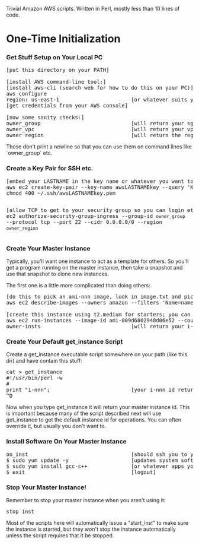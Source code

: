 Trivial Amazon AWS scripts.  Written in Perl, mostly less than 10 lines of code.

<h1>One-Time Initialization</h1>

<h3>Get Stuff Setup on Your Local PC</h3>

<pre>
[put this directory on your PATH]

[install AWS command-line tool:]
[install aws-cli (search web for how to do this on your PC)]
aws configure
region: us-east-1                       [or whatever suits you]
[get credentials from your AWS console]

[now some sanity checks:]
owner_group                             [will return your sg-nnn security group id]
owner_vpc                               [will return your vpc-nnn VPC id]
owner_region                            [will return the region you specified above]
</pre>

<p>Those don't print a newline so that you can use them on command lines like `owner_group` etc.</p>

<h3>Create a Key Pair for SSH etc.</h3>

<p>
<pre>
[embed your LASTNAME in the key name or whatever you want to call it:]
aws ec2 create-key-pair --key-name awsLASTNAMEkey --query 'KeyMaterial' --output text > ~/.ssh/awsLASTNAMEkey.pem
chmod 400 ~/.ssh/awsLASTNAMEkey.pem

[allow TCP to get to your security group so you can login etc.:]
aws ec2 authorize-security-group-ingress --group-id `owner_group` --protocol tcp --port 22 --cidr 0.0.0.0/0 --region `owner_region`
</pre>

<h3>Create Your Master Instance</h3>

<p>
Typically, you'll want one instance to act as a template for others.  So you'll get a program running on the master instance,
then take a snapshot and use that snapshot to clone new instances.
</p>

<p>
The first one is a little more complicated than doing others:
</p>

<pre>
[do this to pick an ami-nnn image, look in image.txt and pick one that suits you:]
aws ec2 describe-images --owners amazon --filters 'Name=name,Values=amzn2-ami-hvm-2.Values=available' --output json > images.txt

[create this instance using t2.medium for starters; you can change the instance type later:]
aws ec2 run-instances --image-id ami-009d6802948d06e52 --count 1 --instance-type t2.medium --key-name awsLASTNAMEkey --security-group-ids `owner_group` --region  `owner_region`
owner-insts                             [will return your i-nnn instance id]
</pre>

<h3>Create Your Default get_instance Script</h3>

<p>
Create a get_instance executable script somewhere on your path (like this dir) and have contain this stuff:</p>

<pre>
cat > get_instance
#!/usr/bin/perl -w
#
print "i-nnn";                          [your i-nnn id returned by owner-insts]
^D
</pre>

<p>
Now when you type get_instance it will return your master instance id.
This is important because many of the script described next will use get_instance to get the
default instance id for operations.  You can often override it, but usually you don't want to.
</p>

<h3>Install Software On Your Master Instance</h3>

<pre>
on_inst                                 [should ssh you to your master instance]
$ sudo yum update -y                    [updates system software]
$ sudo yum install gcc-c++              [or whatever apps you want]
$ exit                                  [logout]
</pre>

<h3>Stop Your Master Instance!</h3>

<p>Remember to stop your master instance when you aren't using it:</p>

<pre>
stop_inst
</pre>

<p>
Most of the scripts here will automatically issue a "start_inst" to make sure the instance is
started, but they won't stop the instance automatically unless the script requires that
it be stopped.</p>


